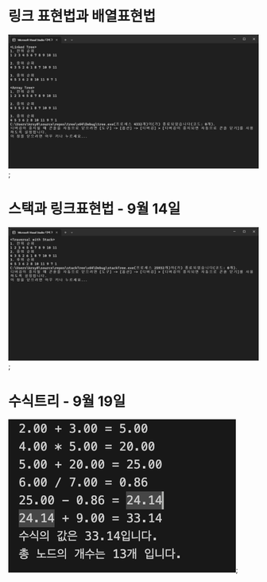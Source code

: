 # 링크 표현법과 배열표현법

![result](./binaryTree/img/linktree.png);

# 스택과 링크표현법 - 9월 14일

![result](./binaryTree/img/stacktree.png);

# 수식트리 - 9월 19일
![result](./expresssionTree/img/expressionTree.png);